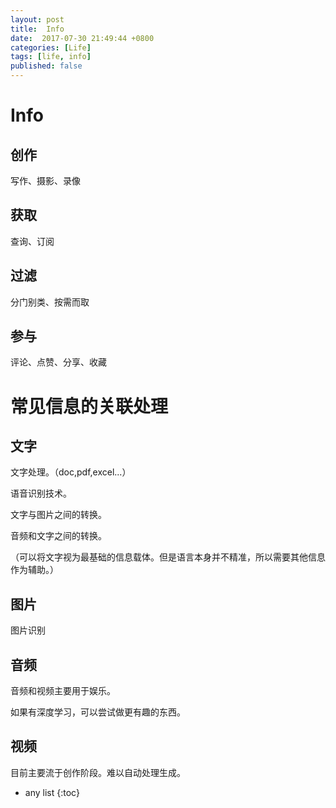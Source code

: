 ```yaml
---
layout: post
title:  Info
date:  2017-07-30 21:49:44 +0800
categories: [Life]
tags: [life, info]
published: false
---
```



# Info

## 创作

写作、摄影、录像

## 获取

查询、订阅

## 过滤

分门别类、按需而取

## 参与

评论、点赞、分享、收藏


# 常见信息的关联处理

## 文字

文字处理。（doc,pdf,excel...）

语音识别技术。

文字与图片之间的转换。

音频和文字之间的转换。

（可以将文字视为最基础的信息载体。但是语言本身并不精准，所以需要其他信息作为辅助。）

## 图片

图片识别

## 音频

音频和视频主要用于娱乐。

如果有深度学习，可以尝试做更有趣的东西。

## 视频

目前主要流于创作阶段。难以自动处理生成。

* any list
{:toc}
